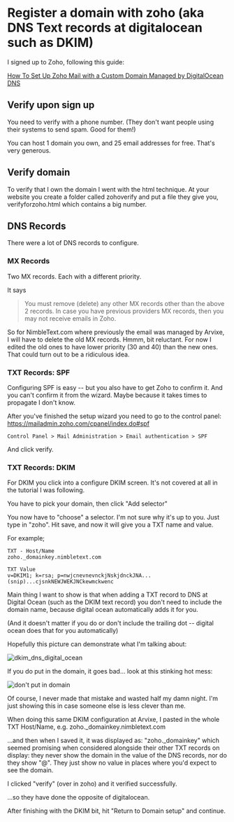 ﻿# Register a domain with zoho (aka DNS Text records at digitalocean such as DKIM)

I signed up to Zoho, following this guide:

[How To Set Up Zoho Mail with a Custom Domain Managed by DigitalOcean DNS](https://www.digitalocean.com/community/tutorials/how-to-set-up-zoho-mail-with-a-custom-domain-managed-by-digitalocean-dns)

## Verify upon sign up

You need to verify with a phone number. (They don't want people using their systems to send spam. Good for them!)

You can host 1 domain you own, and 25 email addresses for free. That's very generous.

## Verify domain

To verify that I own the domain I went with the html technique. At your website you create a folder called zohoverify and put a file they give you, verifyforzoho.html which contains a big number.

## DNS Records

There were a lot of DNS records to configure.

### MX Records

Two MX records. Each with a different priority.

It says

> You must remove (delete) any other MX records other than the above 2 records. In case you have previous providers MX records, then you may not receive emails in Zoho.

So for NimbleText.com where previously the email was managed by Arvixe, I will have to delete the old MX records. Hmmm, bit reluctant. For now I edited the old ones to have lower priority (30 and 40) than the new ones. That could turn out to be a ridiculous idea.

### TXT Records: SPF

Configuring SPF is easy -- but you also have to get Zoho to confirm it. And you can't confirm it from the wizard. Maybe because it takes times to propagate I don't know.

After you've finished the setup wizard you need to go to the control panel: <https://mailadmin.zoho.com/cpanel/index.do#spf>

	Control Panel > Mail Administration > Email authentication > SPF

And click verify.

### TXT Records: DKIM

For DKIM you click into a configure DKIM screen. It's not covered at all in the tutorial I was following.

You have to pick your domain, then click "Add selector"

You now have to "choose" a selector. I'm not sure why it's up to you. Just type in "zoho". Hit save, and now it will give you a TXT name and value.

For example;

	TXT - Host/Name
	zoho._domainkey.nimbletext.com

	TXT Value
	v=DKIM1; k=rsa; p=nwjcnevnevnckjNskjdnckJNA...(snip)...cjsnkNEWJWEKJNCkewmckwenc

Main thing I want to show is that when adding a TXT record to DNS at Digital Ocean (such as the DKIM text record) you don't need to include the domain name, because digital ocean automatically adds it for you.

(And it doesn't matter if you do or don't include the trailing dot -- digital ocean does that for you automatically)

Hopefully this picture can demonstrate what I'm talking about:

![dkim_dns_digital_ocean](dkim_dns_digital_ocean.png)

If you do put in the domain, it goes bad... look at this stinking hot mess:

![don't put in domain](dkim_dns_digital_ocean_BAD.png)

Of course, I never made that mistake and wasted half my damn night. I'm just showing this in case someone else is less clever than me.

When doing this same DKIM configuration at Arvixe, I pasted in the whole TXT Host/Name, e.g. zoho._domainkey.nimbletext.com

...and then when I saved it, it was displayed as: "zoho._domainkey" which seemed promising when considered alongside their other TXT records on display: they never show the domain in the value of the DNS records, nor do they show "@". They just show no value in places where you'd expect to see the domain.

I clicked "verify" (over in zoho) and it verified successfully.

...so they have done the opposite of digitalocean.

After finishing with the DKIM bit, hit "Return to Domain setup" and continue.